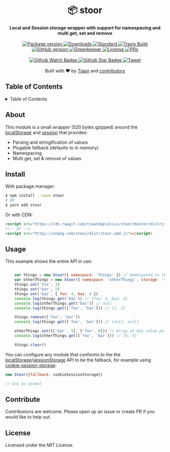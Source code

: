 <h1 align="center">📦 stoor</h1>
<div align="center">
  <strong>Local and Session storage wrapper with support for namespacing and multi get, set and remove</strong>
</div>
<br>
<div align="center">
  <a href="https://npmjs.org/package/stoor">
    <img src="https://img.shields.io/npm/v/stoor.svg?style=flat-square" alt="Package version" />
  </a>
  <a href="https://npmjs.org/package/stoor">
  <img src="https://img.shields.io/npm/dm/stoor.svg?style=flat-square" alt="Downloads" />
  </a>
  <a href="https://github.com/feross/standard">
    <img src="https://img.shields.io/badge/code%20style-standard-brightgreen.svg?style=flat-square" alt="Standard" />
  </a>
  <a href="https://travis-ci.org/tiaanduplessis/stoor">
    <img src="https://img.shields.io/travis/tiaanduplessis/stoor.svg?style=flat-square" alt="Travis Build" />
  </a>
  <a href="https://badge.fury.io/gh/tiaanduplessis%2Fstoor">
    <img src="https://badge.fury.io/gh/tiaanduplessis%2Fstoor.svg?style=flat-square" alt="GitHub version" />
  </a>
    <a href="https://greenkeeper.io/">
    <img src="https://badges.greenkeeper.io/tiaanduplessis/stoor.svg" alt="Greenkeeper" />
  </a>
  <a href="https://github.com/tiaanduplessis/stoor/blob/master/LICENSE">
    <img src="https://img.shields.io/npm/l/stoor.svg?style=flat-square" alt="License" />
  </a>
  <a href="http://makeapullrequest.com">
    <img src="https://img.shields.io/badge/PRs-welcome-brightgreen.svg?style=flat-square" alt="PRs" />
  </a>
</div>
<br>
<div align="center">
  <a href="https://github.com/tiaanduplessis/stoor/watchers">
    <img src="https://img.shields.io/github/watchers/tiaanduplessis/stoor.svg?style=social" alt="Github Watch Badge" />
  </a>
  <a href="https://github.com/tiaanduplessis/stoor/stargazers">
    <img src="https://img.shields.io/github/stars/tiaanduplessis/stoor.svg?style=social" alt="Github Star Badge" />
  </a>
  <a href="https://twitter.com/intent/tweet?text=Check%20out%20stoor!%20https://github.com/tiaanduplessis/stoor%20%F0%9F%91%8D">
    <img src="https://img.shields.io/twitter/url/https/github.com/tiaanduplessis/stoor.svg?style=social" alt="Tweet" />
  </a>
</div>
<br>
<div align="center">
  Built with ❤︎ by <a href="tiaan.beer">Tiaan</a> and <a href="https://github.com/tiaanduplessis/stoor/graphs/contributors">contributors</a>
</div>

<h2>Table of Contents</h2>
<details>
  <summary>Table of Contents</summary>
  <li><a href="#about">About</a></li>
  <li><a href="#install">Install</a></li>
  <li><a href="#usage">Usage</a></li>
  <li><a href="#contribute">Contribute</a></li>
  <li><a href="#license">License</a></li>
</details>

## About

This module is a small wrapper (520 bytes gzipped) around the [localStorage](https://developer.mozilla.org/en/docs/Web/API/Window/localStorage) and [session](https://developer.mozilla.org/en-US/docs/Web/API/Window/sessionStorage) that provides:

- Parsing and stringification of values
- Plugable fallback (defaults to in memory)
- Namespacing
- Multi get, set & remove of values

## Install

With package manager:

```sh
$ npm install --save stoor
# OR
$ yarn add stoor
```

Or with CDN:

```html
<script src="https://cdn.rawgit.com/tiaanduplessis/stoor/master/dist/stoor.umd.js"></script>
<!-- Or -->
<script src="https://unpkg.com/stoor/dist/stoor.umd.js"></script>
```

## Usage

This example shows the entire API in use:

```js

	var things = new Stoor({ namespace: 'things' }) // Namespaced to things and uses local storage
	var otherThings = new Stoor({ namespace: 'otherThings', storage: 'session' }) // Namespaced to other things and uses Session storage
	things.set('foo', 1)
	things.set('bar', 2)
	things.set('baz', { foo: 4, baz: 4 })
	console.log(things.get('baz')) // {foo: 4, baz: 4}
	console.log(otherThings.get('baz')) // null
	console.log(things.get(['foo', 'bar'])) // [1, 2]

	things.remove(['foo', 'bar'])
	console.log(things.get(['foo', 'bar'])) // [null, null]

	otherThings.set([['bar', 5], ['foo', 6]]) // Array of key value pairs to multi set
	console.log(otherThings.get(['foo', 'bar'])) // [6, 5]

	things.clear()

```

You can configure any module that conforms to the the [localStorage](https://developer.mozilla.org/en/docs/Web/API/Window/localStorage)/[sessionStorage](https://developer.mozilla.org/en-US/docs/Web/API/Window/sessionStorage) API to be the fallback, for example using [cookie-session-storage](https://github.com/tiaanduplessis/cookie-session-storage):

```js
new Stoor({fallback: cookieSessionStorage})

// Use as normal
```

## Contribute

Contributions are welcome. Please open up an issue or create PR if you would like to help out.

## License

Licensed under the MIT License.
